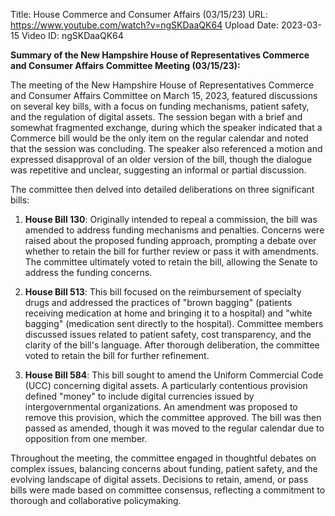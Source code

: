 Title: House Commerce and Consumer Affairs (03/15/23)
URL: https://www.youtube.com/watch?v=ngSKDaaQK64
Upload Date: 2023-03-15
Video ID: ngSKDaaQK64

**Summary of the New Hampshire House of Representatives Commerce and Consumer Affairs Committee Meeting (03/15/23):**

The meeting of the New Hampshire House of Representatives Commerce and Consumer Affairs Committee on March 15, 2023, featured discussions on several key bills, with a focus on funding mechanisms, patient safety, and the regulation of digital assets. The session began with a brief and somewhat fragmented exchange, during which the speaker indicated that a Commerce bill would be the only item on the regular calendar and noted that the session was concluding. The speaker also referenced a motion and expressed disapproval of an older version of the bill, though the dialogue was repetitive and unclear, suggesting an informal or partial discussion.

The committee then delved into detailed deliberations on three significant bills:

1. **House Bill 130**: Originally intended to repeal a commission, the bill was amended to address funding mechanisms and penalties. Concerns were raised about the proposed funding approach, prompting a debate over whether to retain the bill for further review or pass it with amendments. The committee ultimately voted to retain the bill, allowing the Senate to address the funding concerns.

2. **House Bill 513**: This bill focused on the reimbursement of specialty drugs and addressed the practices of "brown bagging" (patients receiving medication at home and bringing it to a hospital) and "white bagging" (medication sent directly to the hospital). Committee members discussed issues related to patient safety, cost transparency, and the clarity of the bill's language. After thorough deliberation, the committee voted to retain the bill for further refinement.

3. **House Bill 584**: This bill sought to amend the Uniform Commercial Code (UCC) concerning digital assets. A particularly contentious provision defined "money" to include digital currencies issued by intergovernmental organizations. An amendment was proposed to remove this provision, which the committee approved. The bill was then passed as amended, though it was moved to the regular calendar due to opposition from one member.

Throughout the meeting, the committee engaged in thoughtful debates on complex issues, balancing concerns about funding, patient safety, and the evolving landscape of digital assets. Decisions to retain, amend, or pass bills were made based on committee consensus, reflecting a commitment to thorough and collaborative policymaking.
